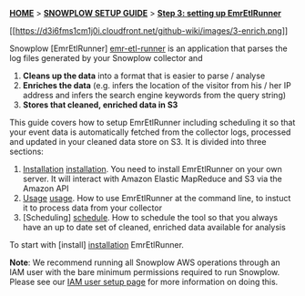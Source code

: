<a name="top" />

[**HOME**](Home) > [**SNOWPLOW SETUP GUIDE**](Setting-up-Snowplow) > [**Step 3: setting up EmrEtlRunner**](Setting-up-EmrEtlRunner)

[[https://d3i6fms1cm1j0i.cloudfront.net/github-wiki/images/3-enrich.png]] 

Snowplow [EmrEtlRunner] [emr-etl-runner] is an application that parses the log files generated by your Snowplow collector and

1. **Cleans up the data** into a format that is easier to parse / analyse
2. **Enriches the data** (e.g. infers the location of the visitor from his / her IP address and infers the search engine keywords from the query string)
3. **Stores that cleaned, enriched data in S3**

This guide covers how to setup EmrEtlRunner including scheduling it so that your event data is automatically fetched from the collector logs, processed and updated in your cleaned data store on S3. It is divided into three sections:

1. [Installation] [installation]. You need to install EmrEtlRunner on your own server. It will interact with Amazon Elastic MapReduce and S3 via the Amazon API
2. [Usage] [usage]. How to use EmrEtlRunner at the command line, to instuct it to process data from your collector
3. [Scheduling] [schedule]. How to schedule the tool so that you always have an up to date set of cleaned, enriched data available for analysis

To start with [install] [installation] EmrEtlRunner.

**Note**: We recommend running all Snowplow AWS operations through an IAM user with the bare minimum permissions required to run Snowplow. Please see our [IAM user setup page](IAM-setup) for more information on doing this.

[installation]: 1-Installing-EmrEtlRunner
[usage]: 2-Using-EmrEtlRunner
[schedule]: 3-Scheduling-EmrEtlRunner
[emr-etl-runner]: https://github.com/snowplow/snowplow/tree/master/3-enrich/emr-etl-runner